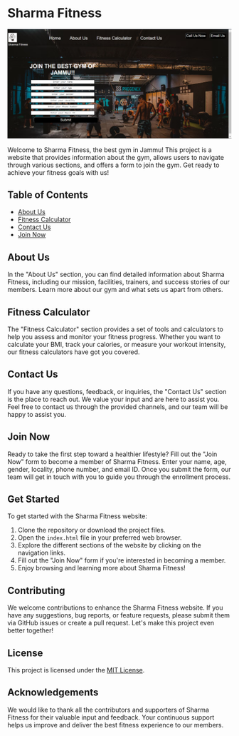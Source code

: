 # Sharma Fitness

![Sharma Fitness Preview](Sharma%20Fitness_files/images/preview.png)

Welcome to Sharma Fitness, the best gym in Jammu! This project is a website that provides information about the gym, allows users to navigate through various sections, and offers a form to join the gym. Get ready to achieve your fitness goals with us!

## Table of Contents

- [About Us](#about-us)
- [Fitness Calculator](#fitness-calculator)
- [Contact Us](#contact-us)
- [Join Now](#join-now)

## About Us

In the "About Us" section, you can find detailed information about Sharma Fitness, including our mission, facilities, trainers, and success stories of our members. Learn more about our gym and what sets us apart from others.

## Fitness Calculator

The "Fitness Calculator" section provides a set of tools and calculators to help you assess and monitor your fitness progress. Whether you want to calculate your BMI, track your calories, or measure your workout intensity, our fitness calculators have got you covered.

## Contact Us

If you have any questions, feedback, or inquiries, the "Contact Us" section is the place to reach out. We value your input and are here to assist you. Feel free to contact us through the provided channels, and our team will be happy to assist you.

## Join Now

Ready to take the first step toward a healthier lifestyle? Fill out the "Join Now" form to become a member of Sharma Fitness. Enter your name, age, gender, locality, phone number, and email ID. Once you submit the form, our team will get in touch with you to guide you through the enrollment process.

## Get Started

To get started with the Sharma Fitness website:

1. Clone the repository or download the project files.
2. Open the `index.html` file in your preferred web browser.
3. Explore the different sections of the website by clicking on the navigation links.
4. Fill out the "Join Now" form if you're interested in becoming a member.
5. Enjoy browsing and learning more about Sharma Fitness!

## Contributing

We welcome contributions to enhance the Sharma Fitness website. If you have any suggestions, bug reports, or feature requests, please submit them via GitHub issues or create a pull request. Let's make this project even better together!

## License

This project is licensed under the [MIT License](LICENSE).

## Acknowledgements

We would like to thank all the contributors and supporters of Sharma Fitness for their valuable input and feedback. Your continuous support helps us improve and deliver the best fitness experience to our members.
